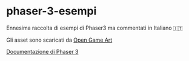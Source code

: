 # phaser-3-esempi

Ennesima raccolta di esempi di Phaser3 ma commentati in Italiano 🇮🇹

Gli asset sono scaricati da [Open Game Art](https://opengameart.org/)

[Documentazione di Phaser 3](https://photonstorm.github.io/phaser3-docs)